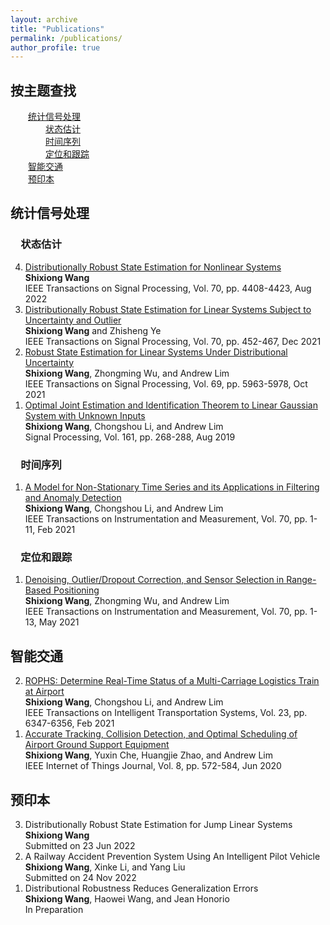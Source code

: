 ```yaml
---
layout: archive
title: "Publications"
permalink: /publications/
author_profile: true
---
```


<html>
<body>
<h2>按主题查找</h2>
    &emsp;&emsp;<a href="#ssp">统计信号处理</a><br>
    &emsp;&emsp;&emsp;&emsp;<a href="#se">状态估计</a><br>
    &emsp;&emsp;&emsp;&emsp;<a href="#ts">时间序列</a><br>
    &emsp;&emsp;&emsp;&emsp;<a href="#pt">定位和跟踪</a><br>
    &emsp;&emsp;<a href="#it">智能交通</a><br>
    &emsp;&emsp;<a href="#pp">预印本</a>
<h2 id="ssp">统计信号处理</h2>
    <h3 id="se">&emsp;状态估计</h3>
        <ol reversed>		<!-- u: unordered, l: list-->
            <li>
                <a href="https://ieeexplore.ieee.org/document/9872130">Distributionally Robust State Estimation for Nonlinear Systems</a>
                <br>
                <b>Shixiong Wang</b>
                <br>
                IEEE Transactions on Signal Processing, Vol. 70, pp. 4408-4423, Aug 2022
            </li> 
            <li>
                <a href="https://ieeexplore.ieee.org/document/9656678">Distributionally Robust State Estimation for Linear Systems Subject to Uncertainty and Outlier</a>
                <br>
                <b>Shixiong Wang</b> and Zhisheng Ye
                <br>
                IEEE Transactions on Signal Processing, Vol. 70, pp. 452-467, Dec 2021
            </li> 
            <li>
                <a href="https://ieeexplore.ieee.org/document/9563203">Robust State Estimation for Linear Systems Under Distributional Uncertainty</a>
                <br>
                <b>Shixiong Wang</b>, Zhongming Wu, and Andrew Lim
                <br>
                IEEE Transactions on Signal Processing, Vol. 69, pp. 5963-5978, Oct 2021
            </li> 
            <li>
                <a href="https://www.sciencedirect.com/science/article/abs/pii/S016516841930091X">Optimal Joint Estimation and Identification Theorem to Linear Gaussian System with Unknown Inputs</a>
                <br>
                <b>Shixiong Wang</b>, Chongshou Li, and Andrew Lim
                <br>
                Signal Processing, Vol. 161, pp. 268-288, Aug 2019
            </li> 
        </ol>
    <h3 id="ts">&emsp;时间序列</h3>
        <ol reversed>		<!-- u: unordered, l: list-->
            <li>
                <a href="https://ieeexplore.ieee.org/document/9354187">A Model for Non-Stationary Time Series and its Applications in Filtering and Anomaly Detection</a>
                <br>
                <b>Shixiong Wang</b>, Chongshou Li, and Andrew Lim
                <br>
                IEEE Transactions on Instrumentation and Measurement, Vol. 70, pp. 1-11, Feb 2021
            </li> 
        </ol>
    <h3 id="pt">&emsp;定位和跟踪</h3>
        <ol reversed>		<!-- u: unordered, l: list-->
            <li>
                <a href="https://ieeexplore.ieee.org/document/9427087">Denoising, Outlier/Dropout Correction, and Sensor Selection in Range-Based Positioning
</a>
                <br>
                <b>Shixiong Wang</b>, Zhongming Wu, and Andrew Lim
                <br>
                IEEE Transactions on Instrumentation and Measurement, Vol. 70, pp. 1-13, May 2021
            </li> 
        </ol>
<h2 id="it">智能交通</h2>
    <ol reversed>		<!-- u: unordered, l: list-->
        <li>
            <a href="https://ieeexplore.ieee.org/document/9352528">ROPHS: Determine Real-Time Status of a Multi-Carriage Logistics Train at Airport</a>
            <br>
            <b>Shixiong Wang</b>, Chongshou Li, and Andrew Lim
            <br>
            IEEE Transactions on Intelligent Transportation Systems, Vol. 23, pp. 6347-6356, Feb 2021
        </li> 
        <li>
            <a href="https://ieeexplore.ieee.org/document/9125922">Accurate Tracking, Collision Detection, and Optimal Scheduling of Airport Ground Support Equipment</a>
            <br>
            <b>Shixiong Wang</b>, Yuxin Che, Huangjie Zhao, and Andrew Lim
            <br>
            IEEE Internet of Things Journal, Vol. 8, pp. 572-584, Jun 2020
        </li> 
    </ol>
<h2 id="pp">预印本</h2>
    <ol reversed>		<!-- u: unordered, l: list-->
        <li>
            Distributionally Robust State Estimation for Jump Linear Systems
            <br>
            <b>Shixiong Wang</b>
            <br>
            Submitted on 23 Jun 2022
        </li> 
        <li>
            A Railway Accident Prevention System Using An Intelligent Pilot Vehicle
            <br>
            <b>Shixiong Wang</b>, Xinke Li, and Yang Liu
            <br>
            Submitted on 24 Nov 2022
        </li> 
        <li>
            Distributional Robustness Reduces Generalization Errors
            <br>
            <b>Shixiong Wang</b>, Haowei Wang, and Jean Honorio
            <br>
            In Preparation
        </li> 
    </ol>
</body>
</html>







